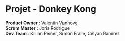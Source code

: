 

<h1> Projet - Donkey Kong </h1>

<b>Product Owner</b> : Valentin Vanhove\
<b>Scrum Master</b> : Joris Rodrigue\
<b>Dev Team</b> : Killian Reiner, Simon Fraile, Célyan Ramirez

<!--
## Lien
<ul> 
Trello :
<li>
<a href="https://trello.com/invite/b/N7MJDpj5/3b8cd6b16ea22549d3109ad56598c19e/general">Général</a>
</li>
<li>
<a href="https://trello.com/invite/b/xNPwOTMy/78eb0eda829634d7194e1f8e9b3abb74/sprint-1">Sprint 1</a> 
    - > du 07/10/2022 au 28/10/2022
</li>
<li>
<a href="https://trello.com/invite/b/fm90padk/ce33abea7247232a437946a931513ec8/sprint-2">Sprint 2</a>
    - > du 28/10/2022 au 18/11/2022
</li>
<li>
<a href="https://trello.com/invite/b/d3r5fGUn/7b4759615cc5852be7209452d2efea94/sprint-3">Sprint 3</a>
    - > du 18/11/2022 au 9/12/2022
</li>
-->
